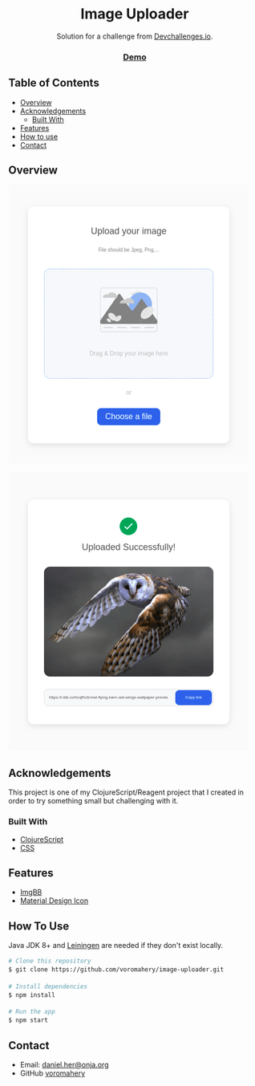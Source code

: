 <!-- Please update value in the {}  -->

<h1 align="center">Image Uploader</h1>

<div align="center">
   Solution for a challenge from  <a href="http://devchallenges.io" target="_blank">Devchallenges.io</a>.
</div>

<div align="center">
  <h3>
    <a href="https://image-uploader-cljs.netlify.app/">
      Demo
    </a>
  </h3>
</div>

<!-- TABLE OF CONTENTS -->

## Table of Contents

- [Overview](#overview)
- [Acknowledgements](#acknowledgements)
  - [Built With](#built-with)
- [Features](#features)
- [How to use](#how-to-use)
- [Contact](#contact)

<!-- OVERVIEW -->

## Overview

![no-image](./no-image.png)

![with-image](./with-image.png)

## Acknowledgements

This project is one of my ClojureScript/Reagent project that I created in order to try something small but challenging with it.

### Built With

- [ClojureScript](https://clojurescript.org/)
- [CSS](https://developer.mozilla.org/en-US/docs/Web/CSS)

## Features

- [ImgBB](https://imgbb.com/)
- [Material Design Icon](https://google.github.io/material-design-icons/)

## How To Use

<!-- Example: -->

Java JDK 8+ and [Leiningen](https://leiningen.org/) are needed if they don't exist locally.

```bash
# Clone this repository
$ git clone https://github.com/voromahery/image-uploader.git

# Install dependencies
$ npm install

# Run the app
$ npm start
```

## Contact

- Email: daniel.her@onja.org
- GitHub [voromahery](https://github.com/voromahery)
